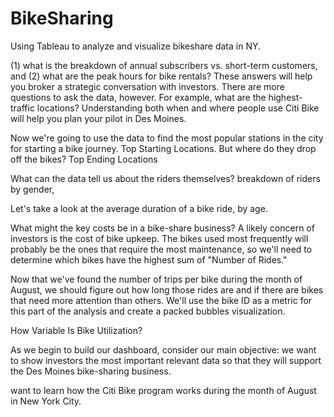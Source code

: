 # BikeSharing
Using Tableau to analyze and visualize bikeshare data in NY. 


(1) what is the breakdown of annual subscribers vs. short-term customers, and (2) what are the peak hours for bike rentals? These answers will help you broker a strategic conversation with investors. There are more questions to ask the data, however. For example, what are the highest-traffic locations? Understanding both when and where people use Citi Bike will help you plan your pilot in Des Moines.

Now we're going to use the data to find the most popular stations in the city for starting a bike journey. Top Starting Locations.
But where do they drop off the bikes? Top Ending Locations

What can the data tell us about the riders themselves? breakdown of riders by gender, 

Let's take a look at the average duration of a bike ride, by age.

What might the key costs be in a bike-share business? 
A likely concern of investors is the cost of bike upkeep. The bikes used most frequently will probably be the ones that require the most maintenance, so we'll need to determine which bikes have the highest sum of "Number of Rides."

Now that we've found the number of trips per bike during the month of August, we should figure out how long those rides are and if there are bikes that need more attention than others. We'll use the bike ID as a metric for this part of the analysis and create a packed bubbles visualization.

How Variable Is Bike Utilization?

As we begin to build our dashboard, consider our main objective: we want to show investors the most important relevant data so that they will support the Des Moines bike-sharing business.

want to learn how the Citi Bike program works during the month of August in New York City.
